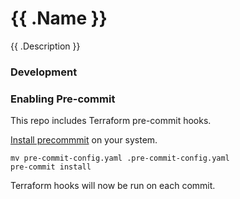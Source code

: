 # {{ .Name }}

{{ .Description }}

### Development

### Enabling Pre-commit

This repo includes Terraform pre-commit hooks.

[Install precommmit](https://pre-commit.com/index.html#installation) on your system.

```shell
mv pre-commit-config.yaml .pre-commit-config.yaml
pre-commit install
```

Terraform hooks will now be run on each commit.

